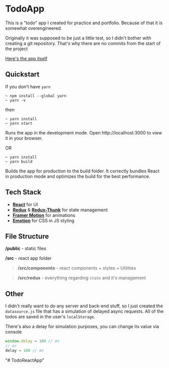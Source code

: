 # TodoApp
This is a "todo" app I created for practice and portfolio. Because of that it is somewhat overengineered.

Originally it was supposed to be just a little test, so I didn't bother with creating a git repository. That's why there are no commits from the start of the project

[Here's the app itself](https://beautiful-monstera-58aa44.netlify.app)

## Quickstart
If you don't have `yarn`
```
~ npm install --global yarn
~ yarn -v
```
then
```
~ yarn install
~ yarn start
```
Runs the app in the development mode.
Open http://localhost:3000 to view it in your browser.

OR

```
~ yarn install
~ yarn build
```

Builds the app for production to the build folder.
It correctly bundles React in production mode and optimizes the build for the best performance.

## Tech Stack
- [**React**](https://reactjs.org/) for UI
- [**Redux**](https://redux.js.org/) & [**Redux-Thunk**](https://github.com/reduxjs/redux-thunk) for state management
- [**Framer Motion**](https://www.framer.com/motion/) for animations
- [**Emotion**](https://emotion.sh/) for CSS in JS styling

## File Structure

**/public** - static files

**/src** - react app folder

> **/src/components** - react components + styles + Utilities

> **/src/redux** - everything regarding `state` and it's management

## Other

I didn't really want to do any server and back-end stuff, so I just created the `datasource.js` file that has a simulation of delayed async requests. All of the todos are saved in the user's `localStorage`.

There's also a delay for simulation purposes, you can change its value via console
```js
window.delay = 100 // ms
// or
delay = 100 // ms
```
"# TodoReactApp" 
